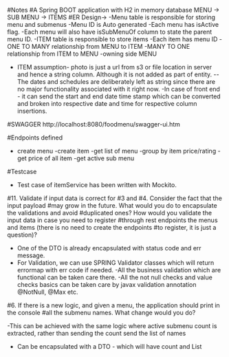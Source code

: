 
#Notes
#A Spring BOOT application with H2 in memory database
MENU -> SUB MENU -> ITEMS
#ER Design->
-Menu table is responsible for storing menu and submenus
-Menu ID is Auto generated 
-Each menu has isActive flag.
-Each menu will also have isSubMenuOf column to state the parent menu ID.
-ITEM table is responsible to store items
-Each item has menu ID
-ONE TO MANY relationship from MENU to ITEM
-MANY TO ONE relationship from ITEM to MENU
-owning side MENU
- ITEM assumption- photo is just a url from s3 or file location in server and hence a string column. Although it is not added as part of entity.
--The dates and schedules are deliberately left as string since there are no major functionality associated with it right now.
-In case of front end - it can send the start and end date time stamp which can be converted and broken into respective date and time for respective column insertions.

#SWAGGER
http://localhost:8080/foodmenu/swagger-ui.htm

#Endpoints defined
- create menu
-create item
-get list of menu
-group by item price/rating
-get price of all item
-get active sub menu

#Testcase
- Test case of itemService has been written with Mockito.



#11. Validate if input data is correct for #3 and #4. Consider the fact that the input payload
#may grow in the future. What would you do to encapsulate the validations and avoid
#duplicated ones? How would you validate the input data in case you need to register
#through rest endpoints the menus and items (there is no need to create the endpoints
#to register, it is just a question)?

- One of the DTO is already encapsulated with status code and err message.
- For Validation, we can use SPRING Validator classes which will return errormap with err code if needed.
-All the business validation which are functional can be taken care there.
-All the not null checks and value checks basics can be taken care by javax validation annotation @NotNull, @Max etc.


 
#6. If there is a new logic, and given a menu, the application should print in the console
#all the submenu names. What change would you do?

-This can be achieved with the same logic where active submenu count is extracted, rather than sending the count send the list of names
- Can be encapsulated with a DTO - which will have count and List<String>


